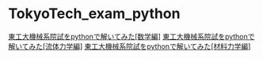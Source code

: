 # TokyoTech_exam_python
[東工大機械系院試をpythonで解いてみた[数学編]](https://zenn.dev/porphyrio/articles/93ef80b71703d3)
[東工大機械系院試をpythonで解いてみた[流体力学編]](https://zenn.dev/porphyrio/articles/c43ab6b9879af1)
[東工大機械系院試をpythonで解いてみた[材料力学編]](https://zenn.dev/porphyrio/articles/b687a5c757fe75)
